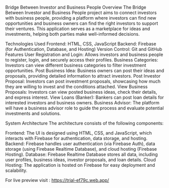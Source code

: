 Bridge Between Investor and Business People
Overview
The Bridge Between Investor and Business People project aims to connect investors with business people, providing a platform where investors can find new opportunities and business owners can find the right investors to support their ventures. This application serves as a marketplace for ideas and investments, helping both parties make well-informed decisions.

Technologies Used
Frontend: HTML, CSS, JavaScript
Backend: Firebase (for Authentication, Database, and Hosting)
Version Control: Git and GitHub
Features
User Registration and Login: Allows investors and business people to register, login, and securely access their profiles.
Business Categories: Investors can view different business categories to filter investment opportunities.
Post Business Idea: Business owners can post their ideas and proposals, providing detailed information to attract investors.
Post Investor Proposal: Investors can post investment proposals, showcasing how much they are willing to invest and the conditions attached.
View Business Proposals: Investors can view posted business ideas, check their details, and express interest.
View Loans (Banker): Bankers can post loan details for interested investors and business owners.
Business Advisor: The platform will have a business advisor role to guide the process and evaluate potential investments and solutions.



System Architecture
The architecture consists of the following components:

Frontend: The UI is designed using HTML, CSS, and JavaScript, which interacts with Firebase for authentication, data storage, and hosting.
Backend: Firebase handles user authentication (via Firebase Auth), data storage (using Firebase Realtime Database), and cloud hosting (Firebase Hosting).
Database: Firebase Realtime Database stores all data, including user profiles, business ideas, investor proposals, and loan details.
Cloud Hosting: The application is hosted on Firebase for easy deployment and scalability.




For live preview visit : https://trial-ef79c.web.app/
